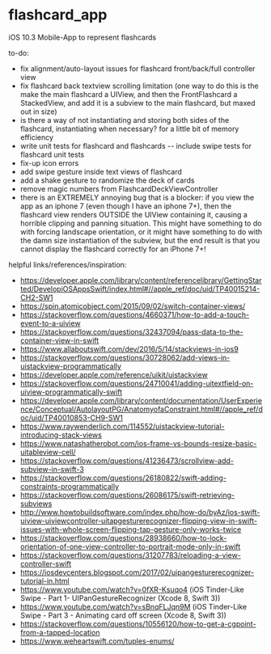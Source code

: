 # flashcard_app
iOS 10.3 Mobile-App to represent flashcards

to-do:
- fix alignment/auto-layout issues for flashcard front/back/full controller view
- fix flashcard back textview scrolling limitation (one way to do this is the make the main flashcard a UIView, and then the FrontFlashcard a StackedView, and add it is a subview to the main flashcard, but maxed out in size)
- is there a way of not instantiating and storing both sides of the flashcard, instantiating when necessary? for a little bit of memory efficiency
- write unit tests for flashcard and flashcards
-- include swipe tests for flashcard unit tests
- fix-up icon errors
- add swipe gesture inside text views of flashcard
- add a shake gesture to randomize the deck of cards
- remove magic numbers from FlashcardDeckViewController
- there is an EXTREMELY annoying bug that is a blocker: if you view the app as an iphone 7 (even though I have an iphone 7+), then the flashcard view renders OUTSIDE the UIView containing it, causing a horrible clipping and panning situation. This might have something to do with forcing landscape orientation, or it might have something to do with the damn size instantiation of the subview, but the end result is that you cannot display the flashcard correctly for an iPhone 7+!

helpful links/references/inspiration:
- https://developer.apple.com/library/content/referencelibrary/GettingStarted/DevelopiOSAppsSwift/index.html#//apple_ref/doc/uid/TP40015214-CH2-SW1
- https://spin.atomicobject.com/2015/09/02/switch-container-views/
- https://stackoverflow.com/questions/4660371/how-to-add-a-touch-event-to-a-uiview
- https://stackoverflow.com/questions/32437094/pass-data-to-the-container-view-in-swift
- https://www.allaboutswift.com/dev/2016/5/14/stackviews-in-ios9
- https://stackoverflow.com/questions/30728062/add-views-in-uistackview-programmatically
- https://developer.apple.com/reference/uikit/uistackview
- https://stackoverflow.com/questions/24710041/adding-uitextfield-on-uiview-programmatically-swift
- https://developer.apple.com/library/content/documentation/UserExperience/Conceptual/AutolayoutPG/AnatomyofaConstraint.html#//apple_ref/doc/uid/TP40010853-CH9-SW1
- https://www.raywenderlich.com/114552/uistackview-tutorial-introducing-stack-views
- https://www.natashatherobot.com/ios-frame-vs-bounds-resize-basic-uitableview-cell/
- https://stackoverflow.com/questions/41236473/scrollview-add-subview-in-swift-3
- https://stackoverflow.com/questions/26180822/swift-adding-constraints-programmatically
- https://stackoverflow.com/questions/26086175/swift-retrieving-subviews
- http://www.howtobuildsoftware.com/index.php/how-do/byAz/ios-swift-uiview-uiviewcontroller-uitapgesturerecognizer-flipping-view-in-swift-issues-with-whole-screen-flipping-tap-gesture-only-works-twice
- https://stackoverflow.com/questions/28938660/how-to-lock-orientation-of-one-view-controller-to-portrait-mode-only-in-swift
- https://stackoverflow.com/questions/31207783/reloading-a-view-controller-swift
- https://iosdevcenters.blogspot.com/2017/02/uipangesturerecognizer-tutorial-in.html
- https://www.youtube.com/watch?v=0fXR-Ksuqo4 (iOS Tinder-Like Swipe - Part 1- UIPanGestureRecognizer (Xcode 8, Swift 3))
- https://www.youtube.com/watch?v=sBnqFLJqn9M (iOS Tinder-Like Swipe - Part 3 - Animating card off screen (Xcode 8, Swift 3))
- https://stackoverflow.com/questions/10556120/how-to-get-a-cgpoint-from-a-tapped-location
- https://www.weheartswift.com/tuples-enums/
